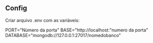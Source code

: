 ## Config

Criar arquivo .env com as variáveis:

PORT="Número da porta"
BASE="http://localhost:"numero da porta"
DATABASE="mongodb://127.0.0.1:27017/nomedobanco"